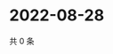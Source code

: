 # 2022-08-28

共 0 条

<!-- BEGIN WEIBO -->
<!-- 最后更新时间 Sun Aug 28 2022 22:14:23 GMT+0800 (China Standard Time) -->

<!-- END WEIBO -->
